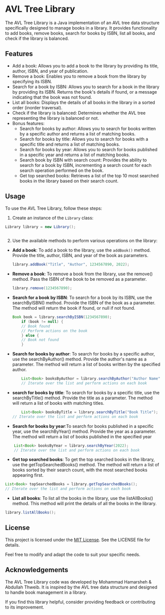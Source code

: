 # AVL Tree Library

The AVL Tree Library is a Java implementation of an AVL tree data structure specifically designed to manage books in a library. It provides functionality to add books, remove books, search for books by ISBN, list all books, and check if the library is balanced.

## Features

- Add a book: Allows you to add a book to the library by providing its title, author, ISBN, and year of publication.
- Remove a book: Enables you to remove a book from the library by specifying its ISBN.
- Search for a book by ISBN: Allows you to search for a book in the library by providing its ISBN. Returns the book's details if found, or a message indicating that the book was not found.
- List all books: Displays the details of all books in the library in a sorted order (inorder traversal).
- Check if the library is balanced: Determines whether the AVL tree representing the library is balanced or not.
- Bonus features:
  - Search for books by author: Allows you to search for books written by a specific author and returns a list of matching books.
  - Search for books by title: Allows you to search for books with a specific title and returns a list of matching books.
  - Search for books by year: Allows you to search for books published in a specific year and returns a list of matching books.
  - Search book by ISBN with search count: Provides the ability to search for a book by ISBN, incrementing a search count for each search operation performed on the book.
  - Get top searched books: Retrieves a list of the top 10 most searched books in the library based on their search count.

## Usage

To use the AVL Tree Library, follow these steps:

1. Create an instance of the `Library` class:

```java
Library library = new Library();
 
```
2. Use the available methods to perform various operations on the library:

- **Add a book**: To add a book to the library, use the `addBook()` method. Provide the title, author, ISBN, and year of the book as parameters.
   
   ```java
   library.addBook("Title", "Author", 1234567890, 2022);
    ```

- **Remove a book**: To remove a book from the library, use the remove() method. Pass the ISBN of the book to be removed as a parameter.

    ```java
    library.remove(1234567890);
    ```

 - **Search for a book by ISBN**: To search for a book by its ISBN, use the searchByISBN() method. Provide the ISBN of the book as a parameter. The method will return the book if found, or null if not found.

    ```java
    Book book = library.searchByISBN(1234567890);
        if (book != null) {
        // Book found
        // Perform actions on the book
        } else {
        // Book not found
        }
    ```
- **Search for books by author**: To search for books by a specific author, use the searchByAuthor() method. Provide the author's name as a parameter. The method will return a list of books written by the specified author.

    ```java
        List<Book> booksByAuthor = library.searchByAuthor("Author Name");
        // Iterate over the list and perform actions on each book
    ```

- **search for books by title**: To search for books by a specific title, use the searchByTitle() method. Provide the title as a parameter. The method will return a list of books with matching titles.

    ```java
        List<Book> booksByTitle = library.searchByTitle("Book Title");
    // Iterate over the list and perform actions on each book
    ```

- **Search for books by year**:To search for books published in a specific year, use the searchByYear() method. Provide the year as a parameter. The method will return a list of books published in the specified year

```java
    List<Book> booksByYear = library.searchByYear(2022);
    // Iterate over the list and perform actions on each book

```

- **Get top searched books**: To get the top searched books in the library, use the getTopSearchedBooks() method. The method will return a list of books sorted by their search count, with the most searched books appearing first.

```java
List<Book> topSearchedBooks = library.getTopSearchedBooks();
// Iterate over the list and perform actions on each book

```

- **List all books**: To list all the books in the library, use the listAllBooks() method. This method will print the details of all the books in the library.

```java
library.listAllBooks();

```

## License

This project is licensed under the [MIT License](LICENSE). See the LICENSE file for details.

Feel free to modify and adapt the code to suit your specific needs.

## Acknowledgements

The AVL Tree Library code was developed by Mohammad Hamarsheh & Abdullah Thweib. It is inspired by the AVL tree data structure and designed to handle book management in a library.

If you find this library helpful, consider providing feedback or contributing to its improvement.










